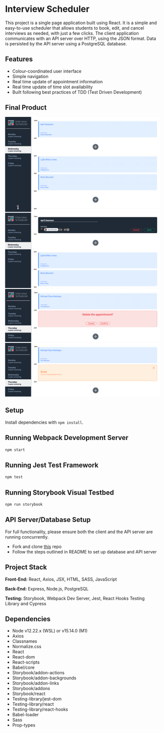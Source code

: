 # Interview Scheduler

This project is a single page application built using React. It is a simple and easy-to-use scheduler that allows students to book, edit, and cancel interviews as needed, with just a few clicks. The client application communicates with an API server over HTTP, using the JSON format. Data is persisted by the API server using a PostgreSQL database.

## Features

- Colour-coordinated user interface
- Simple navigation
- Real time update of appointment information
- Real time update of time slot availability
- Built following best practices of TDD (Test Driven Development)

## Final Product

!["day-selected"](https://github.com/EuphieSS/scheduler/blob/master/docs/day-selected.png?raw=true)
!["edit-mode"](https://github.com/EuphieSS/scheduler/blob/master/docs/edit-mode.png?raw=true)
!["delete-mode"](https://github.com/EuphieSS/scheduler/blob/master/docs/delete-mode.png?raw=true)
!["error-mode"](https://github.com/EuphieSS/scheduler/blob/master/docs/error-mode.png?raw=true)

## Setup

Install dependencies with `npm install`.

## Running Webpack Development Server

```sh
npm start
```

## Running Jest Test Framework

```sh
npm test
```

## Running Storybook Visual Testbed

```sh
npm run storybook
```

## API Server/Database Setup

For full functionality, please ensure both the client and the API server are running concurrently.
- Fork and clone [this](https://github.com/lighthouse-labs/scheduler-api) repo
- Follow the steps outlined in README to set up database and API server

## Project Stack

__Front-End:__ React, Axios, JSX, HTML, SASS, JavaScript

__Back-End:__ Express, Node.js, PostgreSQL

__Testing:__ Storybook, Webpack Dev Server, Jest, React Hooks Testing Library and Cypress

## Dependencies

- Node v12.22.x (WSL) or v15.14.0 (M1)
- Axios
- Classnames
- Normalize.css
- React
- React-dom
- React-scripts
- Babel/core
- Storybook/addon-actions
- Storybook/addon-backgrounds
- Storybook/addon-links
- Storybook/addons
- Storybook/react
- Testing-library/jest-dom
- Testing-library/react
- Testing-library/react-hooks
- Babel-loader
- Sass
- Prop-types